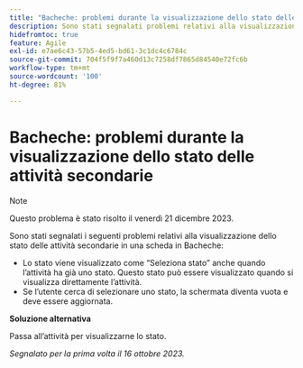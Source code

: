 ```yaml
---
title: "Bacheche: problemi durante la visualizzazione dello stato delle sottoattività"
description: Sono stati segnalati problemi relativi alla visualizzazione dello stato delle sottoattività su una scheda in Bacheche.
hidefromtoc: true
feature: Agile
exl-id: e7ae6c43-57b5-4ed5-bd61-3c1dc4c6784c
source-git-commit: 704f5f9f7a460d13c7258df7865d84540e72fc6b
workflow-type: tm+mt
source-wordcount: '100'
ht-degree: 81%

---
```


# Bacheche: problemi durante la visualizzazione dello stato delle attività secondarie

>[!NOTE]
>
>Questo problema è stato risolto il venerdì 21 dicembre 2023.

Sono stati segnalati i seguenti problemi relativi alla visualizzazione dello stato delle attività secondarie in una scheda in Bacheche:

* Lo stato viene visualizzato come “Seleziona stato” anche quando l’attività ha già uno stato. Questo stato può essere visualizzato quando si visualizza direttamente l’attività.
* Se l’utente cerca di selezionare uno stato, la schermata diventa vuota e deve essere aggiornata.

**Soluzione alternativa**

Passa all’attività per visualizzarne lo stato.

_Segnalato per la prima volta il 16 ottobre 2023._
